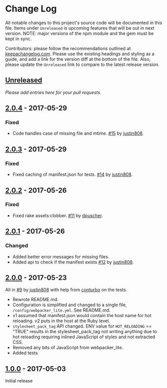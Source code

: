 # Change Log
All notable changes to this project's source code will be documented in this file. Items under `Unreleased` is upcoming features that will be out in next version. NOTE: major versions of the npm module and the gem must be kept in sync.

Contributors: please follow the recommendations outlined at [keepachangelog.com](http://keepachangelog.com/). Please use the existing headings and styling as a guide, and add a link for the version diff at the bottom of the file. Also, please update the `Unreleased` link to compare to the latest release version.

## [Unreleased]
*Please add entries here for your pull requests.*
## [2.0.4] - 2017-05-29
### Fixed
* Code handles case of missing file and mtime. [#15](https://github.com/shakacode/webpacker_lite/pull/15) by [justin808](https://github.com/justin808).

## [2.0.3] - 2017-05-29
### Fixed
* Fixed caching of manifest.json for tests. [#14](https://github.com/shakacode/webpacker_lite/pull/14) by [justin808](https://github.com/justin808).

## [2.0.2] - 2017-05-26
### Fixed
* Fixed rake assets:clobber. [#11](https://github.com/shakacode/webpacker_lite/pull/11) by [dpuscher](https://github.com/dpuscher).

## [2.0.1] - 2017-05-26

### Changed
* Added better error messages for missing files.
* Added api to check if the manifest exists
[#12](https://github.com/shakacode/webpacker_lite/pull/12) by [justin808](https://github.com/justin808).

## [2.0.0] - 2017-05-23
All in [#9](https://github.com/shakacode/webpacker_lite/pull/9) by [justin808](https://github.com/justin808) with help from [conturbo](https://github.com/conturbo) on the tests.

* Rewrote README.md.
* Configuration is simplified and changed to a single file, `/config/webpacker_lite.yml`. See README.md.
* v1 assumed that manifest.json would contain the host name for hot reloading. v2 puts in the host at the Ruby level.
* `stylesheet_pack_tag` API changed. ENV value for `HOT_RELOADING` == "TRUE" results in the stylesheet_pack_tag not writing anything due to hot reloading requiring inlined JavaScript of styles and not extracted CSS.
* Removed any bits of JavaScript from webpacker_lite.
* Added tests

## [1.0.0] - 2017-05-03
Initial release

[Unreleased]: https://github.com/shakacode/webpacker_lite/compare/2.0.4...master
[2.0.4]: https://github.com/shakacode/react_on_rails/compare/2.0.3...2.0.4
[2.0.3]: https://github.com/shakacode/react_on_rails/compare/2.0.2...2.0.3
[2.0.2]: https://github.com/shakacode/react_on_rails/compare/2.0.1...2.0.2
[2.0.1]: https://github.com/shakacode/react_on_rails/compare/2.0.0...2.0.1
[2.0.0]: https://github.com/shakacode/react_on_rails/compare/1.0.0...2.0.0
[1.0.0]: https://github.com/shakacode/react_on_rails/compare/0.0.5...1.0.0
